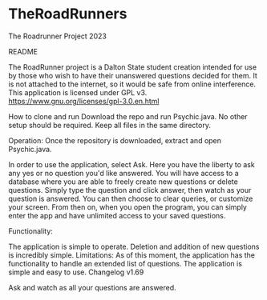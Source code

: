 # TheRoadRunners
The Roadrunner Project 2023

README 

The RoadRunner project is a Dalton State student creation intended for use by those who wish to have their unanswered questions decided for them. It is not attached to the internet, so it would be safe from online interference. 
This application is licensed under GPL v3. https://www.gnu.org/licenses/gpl-3.0.en.html 

How to clone and run Download the repo and run Psychic.java. No other setup should be required. Keep all files in the same directory. 

Operation: Once the repository is downloaded, extract and open Psychic.java. 

In order to use the application, select Ask. Here you have the liberty to ask any yes or no question you'd like answered. You will have access to a database where you are able to freely create new questions or delete questions. 
Simply type the question and click answer, then watch as your question is answered. 
You can then choose to clear queries, or customize your screen. From then on, when you open the program, you can simply enter the app and have unlimited access to your saved questions. 

Functionality:

The application is simple to operate. Deletion and addition of new questions is incredibly simple. Limitations: As of this moment, the application has the functionality to handle an extended list of questions. The application is simple and easy to use. Changelog v1.69

Ask and watch as all your questions are answered. 
